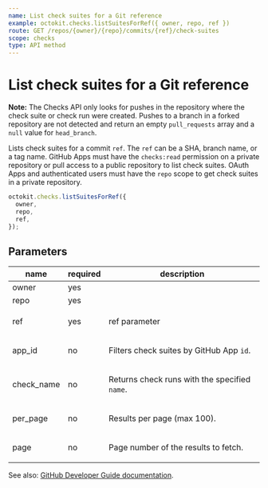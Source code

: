 ```yaml
---
name: List check suites for a Git reference
example: octokit.checks.listSuitesForRef({ owner, repo, ref })
route: GET /repos/{owner}/{repo}/commits/{ref}/check-suites
scope: checks
type: API method
---
```


# List check suites for a Git reference

**Note:** The Checks API only looks for pushes in the repository where the check suite or check run were created. Pushes to a branch in a forked repository are not detected and return an empty `pull_requests` array and a `null` value for `head_branch`.

Lists check suites for a commit `ref`. The `ref` can be a SHA, branch name, or a tag name. GitHub Apps must have the `checks:read` permission on a private repository or pull access to a public repository to list check suites. OAuth Apps and authenticated users must have the `repo` scope to get check suites in a private repository.

```js
octokit.checks.listSuitesForRef({
  owner,
  repo,
  ref,
});
```

## Parameters

<table>
  <thead>
    <tr>
      <th>name</th>
      <th>required</th>
      <th>description</th>
    </tr>
  </thead>
  <tbody>
    <tr><td>owner</td><td>yes</td><td>

</td></tr>
<tr><td>repo</td><td>yes</td><td>

</td></tr>
<tr><td>ref</td><td>yes</td><td>

ref parameter

</td></tr>
<tr><td>app_id</td><td>no</td><td>

Filters check suites by GitHub App `id`.

</td></tr>
<tr><td>check_name</td><td>no</td><td>

Returns check runs with the specified `name`.

</td></tr>
<tr><td>per_page</td><td>no</td><td>

Results per page (max 100).

</td></tr>
<tr><td>page</td><td>no</td><td>

Page number of the results to fetch.

</td></tr>
  </tbody>
</table>

See also: [GitHub Developer Guide documentation](https://docs.github.com/rest/reference/checks#list-check-suites-for-a-git-reference).
